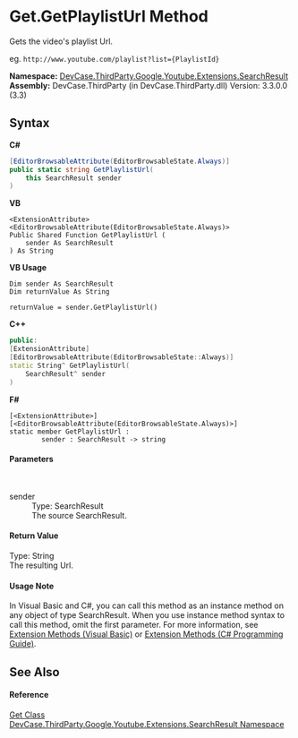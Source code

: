 # Get.GetPlaylistUrl Method 
 

Gets the video's playlist Url. 

 eg. `http://www.youtube.com/playlist?list={PlaylistId}`

**Namespace:**&nbsp;<a href="N_DevCase_ThirdParty_Google_Youtube_Extensions_SearchResult">DevCase.ThirdParty.Google.Youtube.Extensions.SearchResult</a><br />**Assembly:**&nbsp;DevCase.ThirdParty (in DevCase.ThirdParty.dll) Version: 3.3.0.0 (3.3)

## Syntax

**C#**<br />
``` C#
[EditorBrowsableAttribute(EditorBrowsableState.Always)]
public static string GetPlaylistUrl(
	this SearchResult sender
)
```

**VB**<br />
``` VB
<ExtensionAttribute>
<EditorBrowsableAttribute(EditorBrowsableState.Always)>
Public Shared Function GetPlaylistUrl ( 
	sender As SearchResult
) As String
```

**VB Usage**<br />
``` VB Usage
Dim sender As SearchResult
Dim returnValue As String

returnValue = sender.GetPlaylistUrl()
```

**C++**<br />
``` C++
public:
[ExtensionAttribute]
[EditorBrowsableAttribute(EditorBrowsableState::Always)]
static String^ GetPlaylistUrl(
	SearchResult^ sender
)
```

**F#**<br />
``` F#
[<ExtensionAttribute>]
[<EditorBrowsableAttribute(EditorBrowsableState.Always)>]
static member GetPlaylistUrl : 
        sender : SearchResult -> string 

```


#### Parameters
&nbsp;<dl><dt>sender</dt><dd>Type: SearchResult<br />The source SearchResult.</dd></dl>

#### Return Value
Type: String<br />The resulting Url.

#### Usage Note
In Visual Basic and C#, you can call this method as an instance method on any object of type SearchResult. When you use instance method syntax to call this method, omit the first parameter. For more information, see <a href="https://docs.microsoft.com/dotnet/visual-basic/programming-guide/language-features/procedures/extension-methods">Extension Methods (Visual Basic)</a> or <a href="https://docs.microsoft.com/dotnet/csharp/programming-guide/classes-and-structs/extension-methods">Extension Methods (C# Programming Guide)</a>.

## See Also


#### Reference
<a href="T_DevCase_ThirdParty_Google_Youtube_Extensions_SearchResult_Get">Get Class</a><br /><a href="N_DevCase_ThirdParty_Google_Youtube_Extensions_SearchResult">DevCase.ThirdParty.Google.Youtube.Extensions.SearchResult Namespace</a><br />